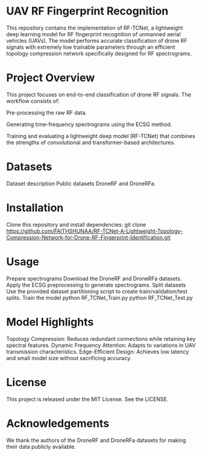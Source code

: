 # UAV RF Fingerprint Recognition
This repository contains the implementation of RF-TCNet, a lightweight deep learning model for RF fingerprint recognition of unmanned aerial vehicles (UAVs).
The model performs accurate classification of drone RF signals with extremely low trainable parameters through an efficient topology compression network specifically designed for RF spectrograms.

# Project Overview
This project focuses on end-to-end classification of drone RF signals.
The workflow consists of:

Pre-processing the raw RF data.

Generating time-frequency spectrograms using the ECSG method.

Training and evaluating a lightweight deep model (RF-TCNet) that combines the strengths of convolutional and transformer-based architectures.

# Datasets
Dataset description Public datasets DroneRF and DroneRFa.

# Installation
Clone this repository and install dependencies:
git clone https://github.com/FAITHSHUNAA/RF-TCNet-A-Lightweight-Topology-Compression-Network-for-Drone-RF-Fingerprint-Identification.git

# Usage
Prepare spectrograms
Download the DroneRF and DroneRFa datasets.
Apply the ECSG preprocessing to generate spectrograms.
Split datasets
Use the provided dataset partitioning script to create train/validation/test splits.
Train the model
python RF_TCNet_Train.py
python RF_TCNet_Test.py

# Model Highlights
Topology Compression: Reduces redundant connections while retaining key spectral features.
Dynamic Frequency Attention: Adapts to variations in UAV transmission characteristics.
Edge-Efficient Design: Achieves low latency and small model size without sacrificing accuracy.

# License
This project is released under the MIT License.
See the LICENSE.

# Acknowledgements
We thank the authors of the DroneRF and DroneRFa datasets for making their data publicly available.
